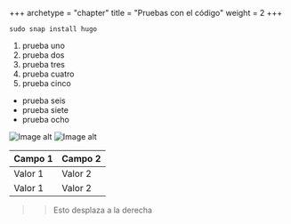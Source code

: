 +++
archetype = "chapter"
title = "Pruebas con el código"
weight = 2
+++

```shell
sudo snap install hugo
```
1. prueba uno
1. prueba dos
2. prueba tres
3. prueba cuatro
3. prueba cinco

+ prueba seis
+ prueba siete
+ prueba ocho

![Image alt](/theDistillers_CoralFang.jpg?width=100)
![Image alt](/theDistillers_CoralFang.jpg?width=500)

|Campo 1| Campo 2|
|---|---|
|Valor 1| Valor 2|
|Valor 1| Valor 2|

>> Esto desplaza a la derecha
